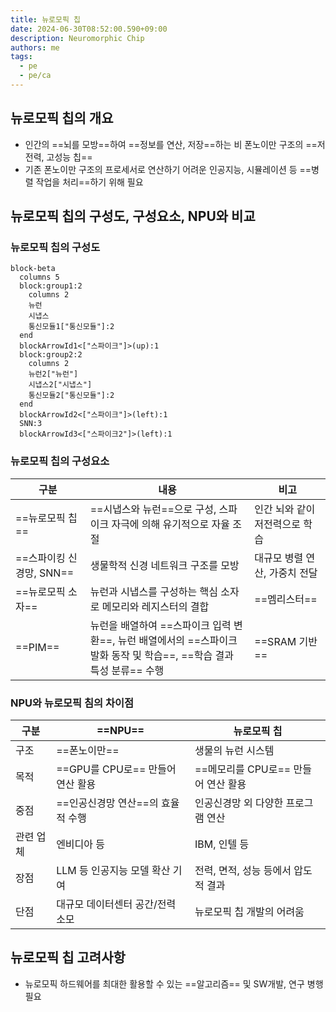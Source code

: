 ```yaml
---
title: 뉴로모픽 칩
date: 2024-06-30T08:52:00.590+09:00
description: Neuromorphic Chip
authors: me
tags: 
  - pe
  - pe/ca 
---
```


## 뉴로모픽 칩의 개요

- 인간의 ==뇌를 모방==하여 ==정보를 연산, 저장==하는 비 폰노이만 구조의 ==저전력, 고성능 칩==
- 기존 폰노이만 구조의 프로세서로 연산하기 어려운 인공지능, 시뮬레이션 등 ==병렬 작업을 처리==하기 위해 필요

## 뉴로모픽 칩의 구성도, 구성요소, NPU와 비교

### 뉴로모픽 칩의 구성도

```mermaid
block-beta
  columns 5
  block:group1:2
    columns 2
    뉴런
    시냅스
    통신모듈1["통신모듈"]:2
  end
  blockArrowId1<["스파이크"]>(up):1
  block:group2:2
    columns 2
    뉴런2["뉴런"]
    시냅스2["시냅스"]
    통신모듈2["통신모듈"]:2
  end
  blockArrowId2<["스파이크"]>(left):1
  SNN:3
  blockArrowId3<["스파이크2"]>(left):1
```

### 뉴로모픽 칩의 구성요소

| 구분 | 내용 | 비고 |
| --- | --- | --- |
| ==뉴로모픽 칩== | ==시냅스와 뉴런==으로 구성, 스파이크 자극에 의해 유기적으로 자율 조절 | 인간 뇌와 같이 저전력으로 학습 |
| ==스파이킹 신경망, SNN== | 생물학적 신경 네트워크 구조를 모방 | 대규모 병렬 연산, 가중치 전달 |
| ==뉴로모픽 소자== | 뉴런과 시냅스를 구성하는 핵심 소자로 메모리와 레지스터의 결합 | ==멤리스터== |
| ==PIM== | 뉴런을 배열하여 ==스파이크 입력 변환==, 뉴런 배열에서의 ==스파이크 발화 동작 및 학습==, ==학습 결과 특성 분류== 수행 | ==SRAM 기반== |

### NPU와 뉴로모픽 침의 차이점

| 구분 | ==NPU== | 뉴로모픽 칩 |
| --- | --- | --- |
| 구조 | ==폰노이만== | 생물의 뉴런 시스템 |
| 목적 | ==GPU를 CPU로== 만들어 연산 활용 | ==메모리를 CPU로== 만들어 연산 활용 |
| 중점 | ==인공신경망 연산==의 효율적 수행 | 인공신경망 외 다양한 프로그램 연산 |
| 관련 업체 | 엔비디아 등 | IBM, 인텔 등 |
| 장점 | LLM 등 인공지능 모델 확산 기여 | 전력, 면적, 성능 등에서 압도적 결과 |
| 단점 | 대규모 데이터센터 공간/전력 소모 | 뉴로모픽 칩 개발의 어려움 |

## 뉴로모픽 칩 고려사항

- 뉴로모픽 하드웨어를 최대한 활용할 수 있는 ==알고리즘== 및 SW개발, 연구 병행 필요
